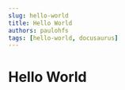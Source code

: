 ```yaml
---
slug: hello-world
title: Hello World
authors: paulohfs
tags: [hello-world, docusaurus]
---
```


# Hello World
